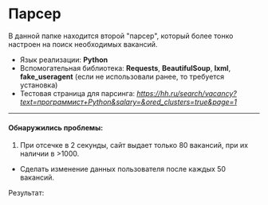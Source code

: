 # Парсер
В данной папке находится второй "парсер", который более тонко настроен на поиск необходимых вакансий.

- Язык реализации: **Python**
- Вспомогательная библиотека: **Requests**, **BeautifulSoup**, **lxml**, **fake_useragent** (если не использовали ранее, то требуется установка)
- Тестовая страница для парсинга: *https://hh.ru/search/vacancy?text=программист+Python&salary=&ored_clusters=true&page=1*

---
#### Обнаружились проблемы: 
1) При отсечке в 2 секунды, сайт выдает только 80 вакансий, при их наличии в >1000.
- Сделать изменение данных пользователя после каждых 50 вакансий. 

Результат: